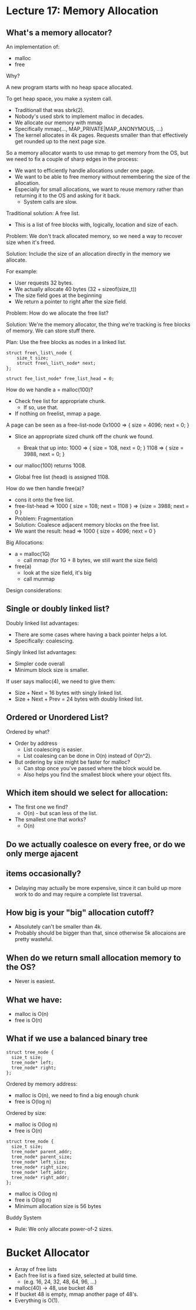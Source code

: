 
# Lecture 17: Memory Allocation

## What's a memory allocator?

An implementation of:

 - malloc
 - free

Why?

A new program starts with no heap space allocated.

To get heap space, you make a system call.

 - Traditionall that was sbrk(2).
 - Nobody's used sbrk to implement malloc in decades.
 - We allocate our memory with mmap
 - Specifically mmap(..., MAP\_PRIVATE|MAP\_ANONYMOUS, ...)
 - The kernel allocates in 4k pages. Requests smaller than that
   effectively get rounded up to the next page size.

So a memory allocator wants to use mmap to get memory from the OS, but we need
to fix a couple of sharp edges in the process:

 - We want to efficiently handle allocations under one page.
 - We want to be able to free memory without remembering the size
   of the allocation.
 - Especially for small allocations, we want to reuse memory rather than
   returning it to the OS and asking for it back.
   - System calls are slow.

Traditional solution: A free list.

 - This is a list of free blocks with, logically, location and size of each.

Problem: We don't track allocated memory, so we need a way to recover size
when it's freed.

Solution: Include the size of an allocation directly in the memory we allocate.

For example:

 - User requests 32 bytes.
 - We actually allocate 40 bytes (32 + sizeof(size_t))
 - The size field goes at the beginning
 - We return a pointer to right after the size field.

Problem: How do we allocate the free list?

Solution: We're the memory allocator, the thing we're tracking
is free blocks of memory. We can store stuff there.

Plan: Use the free blocks as nodes in a linked list.

```
struct free\_list\_node {
    size_t size;
    struct free\_list\_node* next;
};

struct fee_list_node* free_list_head = 0;
```

How do we handle a = malloc(100)?

 - Check free list for appropriate chunk.
   - If so, use that.
 - If nothing on freelist, mmap a page.

A page can be seen as a free-list-node 
  0x1000 => { size = 4096; next = 0; }

 - Slice an appropriate sized chunk off the chunk we found.
   - Break that up into:
     1000 => { size = 108, next = 0; }
     1108 => { size = 3988, next = 0; }

 - our malloc(100) returns 1008.
 - Global free list (head) is assigned 1108.

How do we then handle free(a)?

 - cons it onto the free list.
 - free-list-head => 1000 { size = 108; next = 1108 } => {size = 3988; next = 0 }
 - Problem: Fragmentation
 - Solution: Coalesce adjacent memory blocks on the free list.
 - We want the result: head => 1000 { size = 4096; next = 0 }


Big Allocations:

 - a = malloc(1G)
   - call mmap (for 1G + 8 bytes, we still want the size field)
 - free(a) 
   - look at the size field, it's big
   - call munmap
   
Design considerations:

## Single or doubly linked list?

Doubly linked list advantages:

 * There are some cases where having a back pointer helps a lot.
 * Specifically: coalescing.

Singly linked list advantages:

 * Simpler code overall
 * Minimum block size is smaller.

If user says malloc(4), we need to give them:

 - Size + Next = 16 bytes with singly linked list.
 - Size + Next + Prev = 24 bytes with doubly linked list.

## Ordered or Unordered List?

Ordered by what?

 - Order by address
   - List coalescing is easier.
   - List coalesing can be done in O(n) instead of O(n^2).
 - But ordering by size might be faster for malloc?
   - Can stop once you've passed where the block would be.
   - Also helps you find the smallest block where your object fits.

## Which item should we select for allocation:

 - The first one we find?
   - O(n) - but scan less of the list.
 - The smallest one that works?
   - O(n)

## Do we actually coalesce on every free, or do we only merge ajacent 
## items occasionally?

 - Delaying may actually be more expensive, since it can build up
   more work to do and may require a complete list traversal.

## How big is your "big" allocation cutoff?

 - Absolutely can't be smaller than 4k.
 - Probably should be bigger than that, since otherwise 5k allocaions are pretty
   wasteful.
   
## When do we return small allocation memory to the OS?

 - Never is easiest.

## What we have:

 - malloc is O(n)
 - free is O(n)

## What if we use a balanced binary tree

```
struct tree_node {
  size_t size;
  tree_node* left;
  tree_node* right;
};
```

Ordered by memory address:

 * malloc is O(n), we need to find a big enough chunk
 * free is O(log n)

Ordered by size:

 * malloc is O(log n)
 * free is O(n)
 
```
struct tree_node {
  size_t size;
  tree_node* parent_addr;
  tree_node* parent_size;
  tree_node* left_size;
  tree_node* right_size;
  tree_node* left_addr;
  tree_node* right_addr;
};
```

 * malloc is O(log n)
 * free is O(log n)
 * Minimum allocation size is 56 bytes 

Buddy System

 * Rule: We only allocate power-of-2 sizes.



# Bucket Allocator

 - Array of free lists
 - Each free list is a fixed size, selected at build time.
   - (e.g. 16, 24, 32, 48, 64, 96, ...)
 - malloc(40) -> 48, use bucket 48
 - If bucket 48 is empty, mmap another page of 48's.
 - Everything is O(1).




















